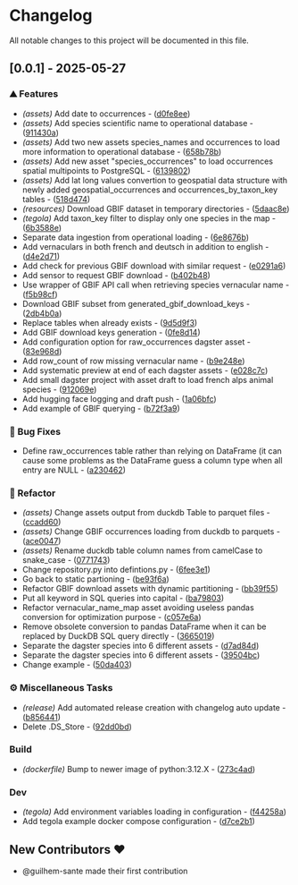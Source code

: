 # Changelog

All notable changes to this project will be documented in this file.

## [0.0.1] - 2025-05-27

### ⛰️  Features

- *(assets)* Add date to occurrences - ([d0fe8ee](https://github.com/coding-kelps/edelweiss/commit/d0fe8ee8e66e97114160b652da891e50e38a96a5))
- *(assets)* Add species scientific name to operational database - ([911430a](https://github.com/coding-kelps/edelweiss/commit/911430aece48f9d7fb6dc90e3abaad8d02e526ae))
- *(assets)* Add two new assets species_names and occurrences to load more information to operational database - ([658b78b](https://github.com/coding-kelps/edelweiss/commit/658b78b33171092245d67609cef4aed0df45adfb))
- *(assets)* Add new asset "species_occurrences" to load occurrences spatial multipoints to PostgreSQL - ([6139802](https://github.com/coding-kelps/edelweiss/commit/6139802e85d67ad4f0996249d0f3e6615f742f91))
- *(assets)* Add lat long values convertion to geospatial data structure with newly added geospatial_occurrences and occurrences_by_taxon_key tables - ([518d474](https://github.com/coding-kelps/edelweiss/commit/518d474334b5b76ad8757ec7658da50a51df3245))
- *(resources)* Download GBIF dataset in temporary directories - ([5daac8e](https://github.com/coding-kelps/edelweiss/commit/5daac8ee29d23cff893461b5c089dfe57cdbb1ce))
- *(tegola)* Add taxon_key filter to display only one species in the map - ([6b3588e](https://github.com/coding-kelps/edelweiss/commit/6b3588e2d805512afb0d6d0e2f1b88a024f47b8a))
- Separate data ingestion from operational loading - ([6e8676b](https://github.com/coding-kelps/edelweiss/commit/6e8676bb83f113b0d9bef2f69758bf4434afefa8))
- Add vernaculars in both french and deutsch in addition to english - ([d4e2d71](https://github.com/coding-kelps/edelweiss/commit/d4e2d714e94f6d68b82f78bdafd11031f1b9267f))
- Add check for previous GBIF download with similar request - ([e0291a6](https://github.com/coding-kelps/edelweiss/commit/e0291a6451ec62d47946b41937c6e41a9ca3f412))
- Add sensor to request GBIF download - ([b402b48](https://github.com/coding-kelps/edelweiss/commit/b402b482523042a36ade46c7ce6e99f75c764b77))
- Use wrapper of GBIF API call when retrieving species vernacular name - ([f5b98cf](https://github.com/coding-kelps/edelweiss/commit/f5b98cf39af385e05febac77333410e560abba23))
- Download GBIF subset from generated_gbif_download_keys - ([2db4b0a](https://github.com/coding-kelps/edelweiss/commit/2db4b0acc71eeafce5792197545935ab9e6b8e22))
- Replace tables when already exists - ([9d5d9f3](https://github.com/coding-kelps/edelweiss/commit/9d5d9f366f5e56851be7fae0856df5dd2f9aeef2))
- Add GBIF download keys generation - ([0fe8d14](https://github.com/coding-kelps/edelweiss/commit/0fe8d14eb69cb7751bc35c9164768aff958a2ccd))
- Add configuration option for raw_occurrences dagster asset - ([83e968d](https://github.com/coding-kelps/edelweiss/commit/83e968da30a55616a0702ac236aa4febdebdb486))
- Add row_count of row missing vernacular name - ([b9e248e](https://github.com/coding-kelps/edelweiss/commit/b9e248e1c1d97b5e4b50f5ef6257522dfcf5e8b4))
- Add systematic preview at end of each dagster assets - ([e028c7c](https://github.com/coding-kelps/edelweiss/commit/e028c7c77633d0022abb12af4ef0478ca659a841))
- Add small dagster project with asset draft to load french alps animal species - ([912069e](https://github.com/coding-kelps/edelweiss/commit/912069eb320d1818cda71b274303a87f233b005a))
- Add hugging face logging and draft push - ([1a06bfc](https://github.com/coding-kelps/edelweiss/commit/1a06bfc8368a6df1df3cffc18804c0f39fe01318))
- Add example of GBIF querying - ([b72f3a9](https://github.com/coding-kelps/edelweiss/commit/b72f3a986b1439b335195509284ad707f347c44d))

### 🐛 Bug Fixes

- Define raw_occurrences table rather than relying on DataFrame (it can cause some problems as the DataFrame guess a column type when all entry are NULL - ([a230462](https://github.com/coding-kelps/edelweiss/commit/a2304621cafdfdcce105cc85bf5b70c5ab084fa6))

### 🚜 Refactor

- *(assets)* Change assets output from duckdb Table to parquet files - ([ccadd60](https://github.com/coding-kelps/edelweiss/commit/ccadd60a9995763c85ccf5791a21b3aa3a7bdd7c))
- *(assets)* Change GBIF occurrences loading from duckdb to parquets - ([ace0047](https://github.com/coding-kelps/edelweiss/commit/ace0047b801335e41dfd72e946c9852156c72d0f))
- *(assets)* Rename duckdb table column names from camelCase to snake_case - ([0771743](https://github.com/coding-kelps/edelweiss/commit/0771743fa59d8aab87518a4b3c53091dac9aea9a))
- Change repository.py into defintions.py - ([6fee3e1](https://github.com/coding-kelps/edelweiss/commit/6fee3e1e783c2aae8839bb4844077f51695865ca))
- Go back to static partioning - ([be93f6a](https://github.com/coding-kelps/edelweiss/commit/be93f6ae1052921cf171e8a3623027888efc5bc8))
- Refactor GBIF download assets with dynamic partitioning - ([bb39f55](https://github.com/coding-kelps/edelweiss/commit/bb39f55f3f67af8b5acda365cf28138c9fd79d3b))
- Put all keyword in SQL queries into capital - ([ba79803](https://github.com/coding-kelps/edelweiss/commit/ba7980342ea86e2b3d942bd3538d5970b88cf8ce))
- Refactor vernacular_name_map asset avoiding useless pandas conversion for optimization purpose - ([c057e6a](https://github.com/coding-kelps/edelweiss/commit/c057e6a85fb158b4b4ac9a120be743d590f341f0))
- Remove obsolete conversion to pandas DataFrame when it can be replaced by DuckDB SQL query directly - ([3665019](https://github.com/coding-kelps/edelweiss/commit/3665019c1fcc605d57408e189ddbfd2918ce5356))
- Separate the dagster species into 6 different assets - ([d7ad84d](https://github.com/coding-kelps/edelweiss/commit/d7ad84d272c22899fe8f5df4bac26c9a17ed75d4))
- Separate the dagster species into 6 different assets - ([39504bc](https://github.com/coding-kelps/edelweiss/commit/39504bcafa9390fa39f79663983bf6c6900f8d19))
- Change example - ([50da403](https://github.com/coding-kelps/edelweiss/commit/50da40311f536f137e11d17afbeb15dd9cb6472d))

### ⚙️ Miscellaneous Tasks

- *(release)* Add automated release creation with changelog auto update - ([b856441](https://github.com/coding-kelps/edelweiss/commit/b8564413ea55d63c3b7087e1aafc06c86978a4a6))
- Delete .DS_Store - ([92dd0bd](https://github.com/coding-kelps/edelweiss/commit/92dd0bdf028fd31f8a6f825d33c6f690267daa8c))

### Build

- *(dockerfile)* Bump to newer image of python:3.12.X - ([273c4ad](https://github.com/coding-kelps/edelweiss/commit/273c4ad53ee9962156a68430ebbc843aaf9b9839))

### Dev

- *(tegola)* Add environment variables loading in configuration - ([f44258a](https://github.com/coding-kelps/edelweiss/commit/f44258a1aabe09aaf3d1c660ac5cb6860eedf8f3))
- Add tegola example docker compose configuration - ([d7ce2b1](https://github.com/coding-kelps/edelweiss/commit/d7ce2b16bea2a0a34b90b73144421a8cf354072a))

## New Contributors ❤️

* @guilhem-sante made their first contribution

<!-- generated by git-cliff -->
